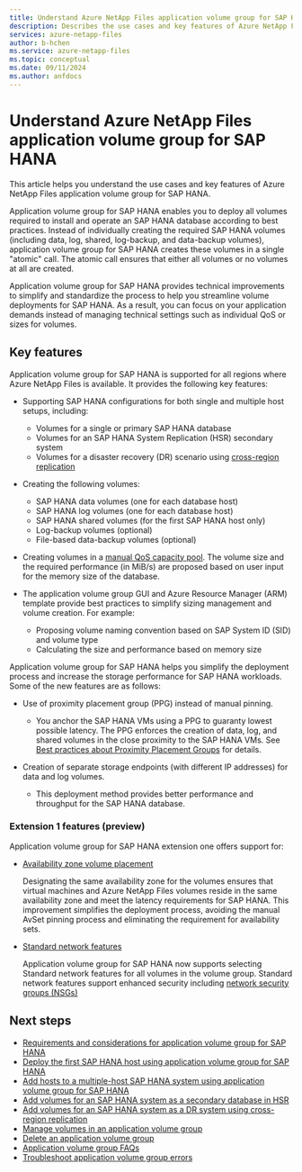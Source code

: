 ```yaml
---
title: Understand Azure NetApp Files application volume group for SAP HANA | Microsoft Docs
description: Describes the use cases and key features of Azure NetApp Files application volume group for SAP HANA.
services: azure-netapp-files
author: b-hchen
ms.service: azure-netapp-files
ms.topic: conceptual
ms.date: 09/11/2024
ms.author: anfdocs
---
```

# Understand Azure NetApp Files application volume group for SAP HANA 

This article helps you understand the use cases and key features of Azure NetApp Files application volume group for SAP HANA.  

Application volume group for SAP HANA enables you to deploy all volumes required to install and operate an SAP HANA database according to best practices. Instead of individually creating the required SAP HANA volumes (including data, log, shared, log-backup, and data-backup volumes), application volume group for SAP HANA creates these volumes in a single "atomic" call. The atomic call ensures that either all volumes or no volumes at all are created.

Application volume group for SAP HANA provides technical improvements to simplify and standardize the process to help you streamline volume deployments for SAP HANA. As a result, you can focus on your application demands instead of managing technical settings such as individual QoS or sizes for volumes. 

## Key features

Application volume group for SAP HANA is supported for all regions where Azure NetApp Files is available. It provides the following key features:

* Supporting SAP HANA configurations for both single and multiple host setups, including: 
    * Volumes for a single or primary SAP HANA database
    * Volumes for an SAP HANA System Replication (HSR) secondary system
    * Volumes for a disaster recovery (DR) scenario using [cross-region replication](cross-region-replication-introduction.md)

* Creating the following volumes: 
    * SAP HANA data volumes (one for each database host)
    * SAP HANA log volumes (one for each database host)
    * SAP HANA shared volumes (for the first SAP HANA host only)
    * Log-backup volumes (optional)
    * File-based data-backup volumes (optional)

* Creating volumes in a [manual QoS capacity pool](manage-manual-qos-capacity-pool.md). The volume size and the required performance (in MiB/s) are proposed based on user input for the memory size of the database.

* The application volume group GUI and Azure Resource Manager (ARM) template provide best practices to simplify sizing management and volume creation. For example: 
    * Proposing volume naming convention based on SAP System ID (SID) and volume type
    * Calculating the size and performance based on memory size

Application volume group for SAP HANA helps you simplify the deployment process and increase the storage performance for SAP HANA workloads. Some of the new features are as follows:

* Use of proximity placement group (PPG) instead of manual pinning.
    * You anchor the SAP HANA VMs using a PPG to guaranty lowest possible latency. The PPG enforces the creation of data, log, and shared volumes in the close proximity to the SAP HANA VMs. See [Best practices about Proximity Placement Groups](application-volume-group-considerations.md#best-practices-about-proximity-placement) for details.

* Creation of separate storage endpoints (with different IP addresses) for data and log volumes.
    * This deployment method provides better performance and throughput for the SAP HANA database.

### <a name="extension-1-features"></a> Extension 1 features (preview)

Application volume group for SAP HANA extension one offers support for:

* [Availability zone volume placement](use-availability-zones.md)

    Designating the same availability zone for the volumes ensures that virtual machines and Azure NetApp Files volumes reside in the same availability zone and meet the latency requirements for SAP HANA. This improvement simplifies the deployment process, avoiding the manual AvSet pinning process and eliminating the requirement for availability sets. 
    
* [Standard network features](azure-netapp-files-network-topologies.md) 

    Application volume group for SAP HANA now supports selecting Standard network features for all volumes in the volume group. Standard network features support enhanced security including [network security groups (NSGs)](../virtual-network/network-security-group-how-it-works.md)

## Next steps

* [Requirements and considerations for application volume group for SAP HANA](application-volume-group-considerations.md)
* [Deploy the first SAP HANA host using application volume group for SAP HANA](application-volume-group-deploy-first-host.md)
* [Add hosts to a multiple-host SAP HANA system using application volume group for SAP HANA](application-volume-group-add-hosts.md)
* [Add volumes for an SAP HANA system as a secondary database in HSR](application-volume-group-add-volume-secondary.md)
* [Add volumes for an SAP HANA system as a DR system using cross-region replication](application-volume-group-disaster-recovery.md)
* [Manage volumes in an application volume group](application-volume-group-manage-volumes.md)
* [Delete an application volume group](application-volume-group-delete.md)
* [Application volume group FAQs](faq-application-volume-group.md)
* [Troubleshoot application volume group errors](troubleshoot-application-volume-groups.md)
